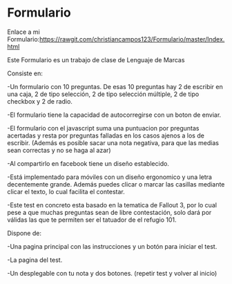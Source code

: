 # Formulario

Enlace a mi Formulario:https://rawgit.com/christiancampos123/Formulario/master/Index.html


Este Formulario es un trabajo de clase de Lenguaje de Marcas

Consiste en:

-Un formulario con 10 preguntas. De esas 10 preguntas hay 2 de escribir en una caja, 2 de tipo selección, 2 de tipo
selección múltiple, 2 de tipo checkbox y 2 de radio.

-El formulario tiene la capacidad de autocorregirse con un boton de enviar.

-El formulario con el javascript suma una puntuacion por preguntas acertadas y resta por preguntas falladas en los casos
ajenos a los de escribir. (Además es posible sacar una nota negativa, para que las medias sean correctas y no se haga al azar)

-Al compartirlo en facebook tiene un diseño establecido.

-Está implementado para móviles con un diseño ergonomico y una letra decentemente grande. Además puedes clicar o marcar
las casillas mediante clicar el texto, lo cual facilita el contestar.

-Este test en concreto esta basado en la tematica de Fallout 3, por lo cual pese a que muchas preguntas sean de libre
contestación, solo dará por válidas las que te permiten ser el tatuador de el refugio 101.

Dispone de:

-Una pagina principal con las instrucciones y un botón para iniciar el test.

-La pagina del test.

-Un desplegable con tu nota y dos botones. (repetir test y volver al inicio)
